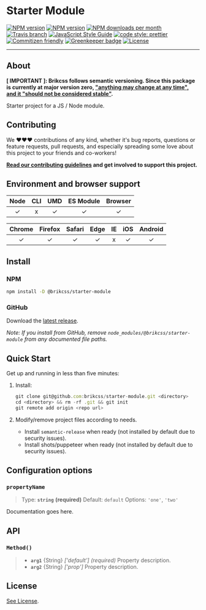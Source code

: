 # Starter Module

<!-- Shields. -->
<p>
    <!-- NPM version. -->
    <a href="https://www.npmjs.com/package/@brikcss/starter-module"><img alt="NPM version" src="https://img.shields.io/npm/v/@brikcss/starter-module.svg?style=flat-square"></a>
    <!-- NPM tag version. -->
    <a href="https://www.npmjs.com/package/@brikcss/starter-module"><img alt="NPM version" src="https://img.shields.io/npm/v/@brikcss/starter-module/next.svg?style=flat-square"></a>
    <!-- NPM downloads/month. -->
    <a href="https://www.npmjs.com/package/@brikcss/starter-module"><img alt="NPM downloads per month" src="https://img.shields.io/npm/dm/@brikcss/starter-module.svg?style=flat-square"></a>
    <!-- Travis branch. -->
    <a href="https://github.com/brikcss/starter-module/tree/master"><img alt="Travis branch" src="https://img.shields.io/travis/rust-lang/rust/master.svg?style=flat-square&label=master"></a>
    <!-- Codacy. -->
    <!-- <a href="https://www.codacy.com"><img alt="Codacy code quality" src="https://img.shields.io/codacy/grade/<enter token here>/master.svg?style=flat-square"></a> -->
    <!-- <a href="https://www.codacy.com"><img alt="Codacy code coverage" src="https://img.shields.io/codacy/coverage/<enter token here>/master.svg?style=flat-square"></a> -->
    <!-- Coveralls -->
    <!-- <a href='https://coveralls.io/github/brikcss/starter-module?branch=master'><img src='https://img.shields.io/coveralls/github/brikcss/starter-module/master.svg?style=flat-square' alt='Coverage Status' /></a> -->
    <!-- JS Standard style. -->
    <a href="https://standardjs.com"><img alt="JavaScript Style Guide" src="https://img.shields.io/badge/code_style-standard-brightgreen.svg?style=flat-square"></a>
    <!-- Prettier code style. -->
    <a href="https://prettier.io/"><img alt="code style: prettier" src="https://img.shields.io/badge/code_style-prettier-ff69b4.svg?style=flat-square"></a>
    <!-- Semantic release. -->
    <!-- <a href="https://github.com/semantic-release/semantic-release"><img alt="semantic release" src="https://img.shields.io/badge/%20%20%F0%9F%93%A6%F0%9F%9A%80-semantic--release-e10079.svg?style=flat-square"></a> -->
    <!-- Commitizen friendly. -->
    <a href="http://commitizen.github.io/cz-cli/"><img alt="Commitizen friendly" src="https://img.shields.io/badge/commitizen-friendly-brightgreen.svg?style=flat-square"></a>
    <!-- Greenkeeper. -->
    <a href="https://greenkeeper.io/"><img src="https://badges.greenkeeper.io/brikcss/starter-module.svg?style=flat-square" alt="Greenkeeper badge"></a>
    <!-- MIT License. -->
    <a href="LICENSE.md"><img alt="License" src="https://img.shields.io/npm/l/express.svg?style=flat-square"></a>
</p>

---

## About

<strong>\[ IMPORTANT \]: Brikcss follows semantic versioning. Since this package is currently at major version zero, <a href="https://semver.org/#spec-item-4" target="_blank">"anything may change at any time", and it "should not be considered stable"</a>.</strong>

Starter project for a JS / Node module.

## Contributing

We ❤️❤️❤️ contributions of any kind, whether it's bug reports, questions or feature requests, pull requests, and especially spreading some love about this project to your friends and co-workers!

**[Read our contributing guidelines](./CONTRIBUTING.md) and get involved to support this project.**

## Environment and browser support

| Node | CLI | UMD | ES Module | Browser |
| :--: | :-: | :-: | :-------: | :-----: |
|  ✓   |  x  |  ✓  |     ✓     |    ✓    |

| Chrome | Firefox | Safari | Edge | IE  | iOS | Android |
| :----: | :-----: | :----: | :--: | :-: | :-: | :-----: |
|   ✓    |    ✓    |   ✓    |  ✓   |  x  |  ✓  |    ✓    |

## Install

### NPM

```bash
npm install -D @brikcss/starter-module
```

### GitHub

Download the [latest release](https://github.com/brikcss/starter-module/releases/latest).

_Note: If you install from GitHub, remove `node_modules/@brikcss/starter-module` from any documented file paths._

## Quick Start

Get up and running in less than five minutes:

1.  Install:

    ```js
    git clone git@github.com:brikcss/starter-module.git <directory>
    cd <directory> && rm -rf .git && git init
    git remote add origin <repo url>
    ```

2.  Modify/remove project files according to needs.

    -   Install `semantic-release` when ready (not installed by default due to security issues).
    -   Install shots/puppeteer when ready (not installed by default due to security issues).

## Configuration options

### `propertyName`

> Type: **`string`** **(required)** Default: `default` Options: `'one'`, `'two'`

Documentation goes here.

## API

### `Method()`

> -   **`arg1`** \{String\} _['default']_ _(required)_ Property description.
> -   **`arg2`** \{String\} _['prop']_ Property description.

## License

[See License](LICENSE.md).

